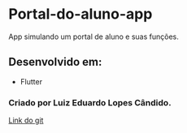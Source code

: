 # Portal-do-aluno-app
App simulando um portal de aluno e suas funções.


## Desenvolvido em:
* Flutter


### Criado por Luiz Eduardo Lopes Cândido.
[Link do git](https://github.com/luiz-eduardo-dev)
